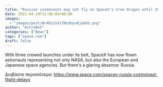 ```yaml
---
title: "Russian cosmonauts may not fly on SpaceX's Crew Dragon until 2022"
date: 2021-04-29T12:06:03+00:00
images:
  - "images/post/Nr4Dz2xXsTNndUyvKjabhb.png"
author: "AstroBot"
categories: ["News"]
tags: ["space.com"]
draft: false
---
```


With three crewed launches under its belt, SpaceX has now flown astronauts representing not only NASA, but also the European and Japanese space agencies. But there's a glaring absence: Russia. 

Διαβάστε περισσότερα: https://www.space.com/spacex-russia-cosmonaut-flight-delays
